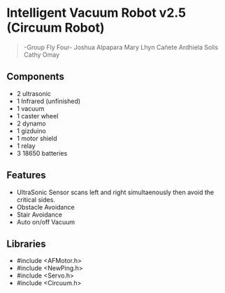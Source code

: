 # Intelligent Vacuum Robot v2.5 (Circuum Robot)
> -Group Fly Four-
> Joshua Alpapara
> Mary Lhyn Cañete
> Ardhiela Solis
> Cathy Omay


## Components

- 2 ultrasonic
- 1 Infrared (unfinished)
- 1 vacuum
- 1 caster wheel
- 2 dynamo
- 1 gizduino
- 1 motor shield
- 1 relay
- 3 18650 batteries

## Features

- UltraSonic Sensor scans left and right simultaenously then avoid the critical sides.
- Obstacle Avoidance
- Stair Avoidance
- Auto on/off Vacuum

## Libraries
- #include <AFMotor.h>
- #include <NewPing.h>
- #include <Servo.h>
- #include <Circuum.h>